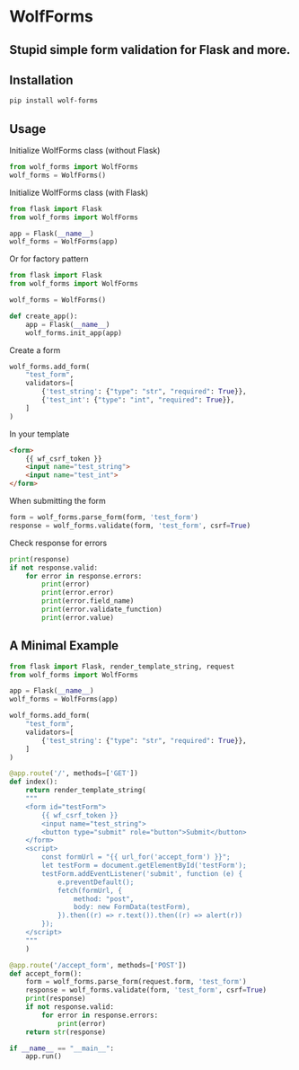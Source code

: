 # WolfForms

Stupid simple form validation for Flask and more.
---

## Installation
```bash
pip install wolf-forms
```

## Usage

Initialize WolfForms class (without Flask)
```python
from wolf_forms import WolfForms
wolf_forms = WolfForms()
```

Initialize WolfForms class (with Flask)
```python
from flask import Flask
from wolf_forms import WolfForms

app = Flask(__name__)
wolf_forms = WolfForms(app)
```
Or for factory pattern
```python
from flask import Flask
from wolf_forms import WolfForms

wolf_forms = WolfForms()

def create_app():
    app = Flask(__name__)
    wolf_forms.init_app(app)
```
Create a form
```python
wolf_forms.add_form(
    "test_form",
    validators=[
        {'test_string': {"type": "str", "required": True}},
        {'test_int': {"type": "int", "required": True}},
    ]
)
```

In your template
```html
<form>
    {{ wf_csrf_token }}
    <input name="test_string">
    <input name="test_int">
</form>
```

When submitting the form
```python
form = wolf_forms.parse_form(form, 'test_form')
response = wolf_forms.validate(form, 'test_form', csrf=True)
```

Check response for errors
```python
print(response)
if not response.valid:
    for error in response.errors:
        print(error)
        print(error.error)
        print(error.field_name)
        print(error.validate_function)
        print(error.value)
```

## A Minimal Example
```python
from flask import Flask, render_template_string, request
from wolf_forms import WolfForms

app = Flask(__name__)
wolf_forms = WolfForms(app)

wolf_forms.add_form(
    "test_form",
    validators=[
        {'test_string': {"type": "str", "required": True}},
    ]
)

@app.route('/', methods=['GET'])
def index():
    return render_template_string(
    """
    <form id="testForm">
        {{ wf_csrf_token }}
        <input name="test_string">
        <button type="submit" role="button">Submit</button>
    </form>
    <script>
        const formUrl = "{{ url_for('accept_form') }}";
        let testForm = document.getElementById('testForm');
        testForm.addEventListener('submit', function (e) {
            e.preventDefault();
            fetch(formUrl, {
                method: "post",
                body: new FormData(testForm),
            }).then((r) => r.text()).then((r) => alert(r))
        });
    </script>
    """
    )

@app.route('/accept_form', methods=['POST'])
def accept_form():
    form = wolf_forms.parse_form(request.form, 'test_form')
    response = wolf_forms.validate(form, 'test_form', csrf=True)
    print(response)
    if not response.valid:
        for error in response.errors:
            print(error)
    return str(response)

if __name__ == "__main__":
    app.run()
```

